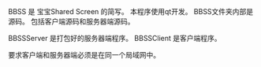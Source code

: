BBSS 是 宝宝Shared Screen 的简写。
本程序使用qt开发。
BBSS文件夹内部是源码。
	包括客户端源码和服务器端源码。

BBSSServer  是打包好的服务器端程序。
BBSSClient  是客户端程序。

要求客户端和服务器端必须是在同一个局域网中。